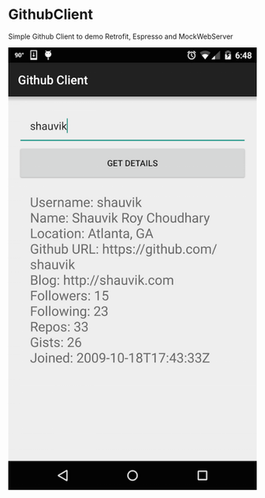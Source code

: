 # GithubClient
Simple Github Client to demo Retrofit, Espresso and MockWebServer

![GithubClient Screenshot](https://raw.githubusercontent.com/shauvik/GithubClient/master/example.png)
